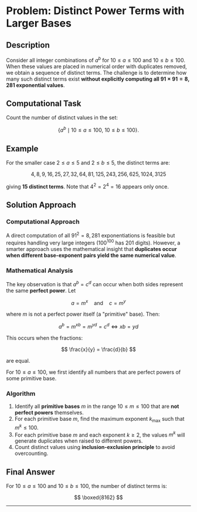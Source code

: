 
# Problem: Distinct Power Terms with Larger Bases

## Description

Consider all integer combinations of $a^b$ for $10 \leq a \leq 100$ and $10 \leq b \leq 100$. When these values are placed in numerical order with duplicates removed, we obtain a sequence of distinct terms. The challenge is to determine how many such distinct terms exist **without explicitly computing all $91 \times 91 = 8,281$ exponential values**.

## Computational Task

Count the number of distinct values in the set:

$$
\{ a^b \mid 10 \leq a \leq 100,\ 10 \leq b \leq 100 \}.
$$

## Example

For the smaller case $2 \leq a \leq 5$ and $2 \leq b \leq 5$, the distinct terms are:

$$
4, 8, 9, 16, 25, 27, 32, 64, 81, 125, 243, 256, 625, 1024, 3125
$$

giving **15 distinct terms**. Note that $4^2 = 2^4 = 16$ appears only once.

## Solution Approach

### Computational Approach

A direct computation of all $91^2 = 8,281$ exponentiations is feasible but requires handling very large integers ($100^{100}$ has 201 digits). However, a smarter approach uses the mathematical insight that **duplicates occur when different base-exponent pairs yield the same numerical value**.

### Mathematical Analysis

The key observation is that $a^b = c^d$ can occur when both sides represent the same **perfect power**. Let

$$
a = m^x \quad \text{and} \quad c = m^y
$$

where $m$ is not a perfect power itself (a "primitive" base). Then:

$$
a^b = m^{xb} = m^{yd} = c^d \iff xb = yd
$$

This occurs when the fractions:

$$
\frac{x}{y} = \frac{d}{b}
$$

are equal.

For $10 \leq a \leq 100$, we first identify all numbers that are perfect powers of some primitive base.

### Algorithm

1. Identify all **primitive bases** $m$ in the range $10 \leq m \leq 100$ that are **not perfect powers** themselves.
2. For each primitive base $m$, find the maximum exponent $k_{\max}$ such that $m^k \leq 100$.
3. For each primitive base $m$ and each exponent $k \geq 2$, the values $m^k$ will generate duplicates when raised to different powers.
4. Count distinct values using **inclusion-exclusion principle** to avoid overcounting.

## Final Answer

For $10 \leq a \leq 100$ and $10 \leq b \leq 100$, the number of distinct terms is:

$$
\boxed{8162}
$$


---
